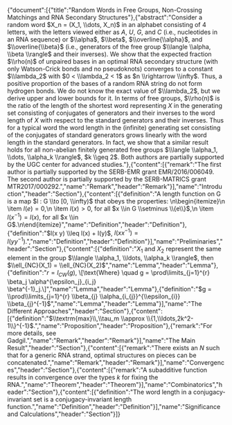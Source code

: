 {"document":[{"title":"Random Words in Free Groups, Non-Crossing Matchings and RNA Secondary Structures"},{"abstract":"Consider a random word $X_n = (X_1, \\dots, X_n)$ in an alphabet consisting of 4 letters, with the letters viewed either as $A$, $U$, $G$, and $C$ (i.e., nucleotides in an RNA sequence) or $\\alpha$, $\\beta$, $\\overline{\\alpha}$, and $\\overline{\\beta}$ (i.e., generators of the free group $\\langle \\alpha, \\beta \\rangle$ and their inverses). We show that the expected fraction $\\rho(n)$ of unpaired bases in an optimal RNA secondary structure (with only Watson-Crick bonds and no pseudoknots) converges to a constant $\\lambda_2$ with $0 < \\lambda_2 < 1$ as $n \\rightarrow \\infty$. Thus, a positive proportion of the bases of a random RNA string do not form hydrogen bonds. We do not know the exact value of $\\lambda_2$, but we derive upper and lower bounds for it. In terms of free groups, $\\rho(n)$ is the ratio of the length of the shortest word representing $X$ in the generating set consisting of conjugates of generators and their inverses to the word length of $X$ with respect to the standard generators and their inverses. Thus for a typical word the word length in the (infinite) generating set consisting of the conjugates of standard generators grows linearly with the word length in the standard generators. In fact, we show that a similar result holds for all non-abelian finitely generated free groups $\\langle \\alpha_1, \\dots, \\alpha_k \\rangle$, $k \\geq 2$. Both authors are partially supported by the UGC center for advanced studies."},{"content":[{"remark":"The first author is partially supported by the SERB-EMR grant EMR/2016/006049. The second author is partially supported by the SERB-MATRICS grant MTR2017/000292.","name":"Remark","header":"Remark"}],"name":"Introduction","header":"Section"},{"content":[{"definition":"A length function on G is a map $l : G \\to [0, \\infty)$ that obeys the properties: \n\\begin{itemize}\n   \\item $l(e) = 0$,\n   \\item $l(x) > 0$, for all $x \\in G \\setminus \\{e\\}$,\n   \\item $l(x^{-1}) = l(x)$, for all $x \\in G$.\n\\end{itemize}","name":"Definition","header":"Definition"},{"definition":"$l(x y) \\leq l(x) + l(y)$, $l(x x^{-1}) = l(y y^{-1})$.","name":"Definition","header":"Definition"}],"name":"Preliminaries","header":"Section"},{"content":[{"definition":"$X_1$ and $X_2$ represent the same element in the group $\\langle \\alpha_1, \\ldots, \\alpha_k \\rangle$, then $\\ell_{NC}(X_1) = \\ell_{NC}(X_2)$","name":"Lemma","header":"Lemma"},{"definition":"$r = l_{CW}(g)$, \\[\\text{Where} \\quad g = \\prod\\limits_{j=1}^{r} \\beta_j \\alpha^{\\epsilon_j}_{i_j} \\beta^{-1}_j.\\]","name":"Lemma","header":"Lemma"},{"definition":"$g = \\prod\\limits_{j=1}^{r} \\beta_{j} \\alpha_{i_{j}}^{\\epsilon_{i}} \\beta_{j}^{-1}$","name":"Lemma","header":"Lemma"}],"name":"The Different Approaches","header":"Section"},{"content":[{"definition":"$\\textrm{max}\\,\\tau_m \\approx \\{1,\\ldots,2k^2-1\\}^{-1}$.","name":"Proposition","header":"Proposition"},{"remark":"For more details, see Gadgil.","name":"Remark","header":"Remark"}],"name":"The Main Result","header":"Section"},{"content":[{"remark":"There exists an $N$ such that for a generic RNA strand, optimal structures on pieces can be concatenated.","name":"Remark","header":"Remark"}],"name":"Convergences","header":"Section"},{"content":[{"remark":"A subadditive function results in convergence over the types $k$ for fixing the RNA.","name":"Theorem","header":"Theorem"}],"name":"Combinatorics","header":"Section"},{"content":[{"definition":"The word length in a conjugacy-invariant set is a conjugacy-invariant length function.","name":"Definition","header":"Definition"}],"name":"Significance and Calculations","header":"Section"}]}